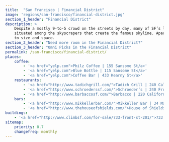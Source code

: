 ```yaml
---
title:  "San Francisco | Financial District"
image: 'regions/san-francisco/financial-district.jpg'
section_1_header: "Financial District"
description: >
    Despite a mostly 9-to-5 crowd on the streets by day, many of SF’s late-20th century/early 21st-century high rises are 
    situated among the skyscrapers that create the famous skyline. Apartments and condos are all over the map when it comes
    to size and space.
section_2_header: "Need more room in the Financial District?"
section_3_header: "Omni Picks in the Financial District"
permalink: /san-francisco/financial-district/
places:
    coffee:
        - '<a href="yelp.com">Philz Coffee | 155 Sansome St/a>'
        - '<a href="yelp.com">Blue Bottle | 115 Sansome St</a>'
        - '<a href="yelp.com">Coffee Bar | 433 Kearny St</a>'
    restaurants:
        - '<a href="http://www.tadichgrill.com/">Tadich Grill | 240 California St</a>'
        - '<a href="http://www.schroederssf.com/">Schroeder’s | 240 Front St</a>'
        - '<a href="http://www.barbaccosf.com/">Barbacco | 220 California St</a>'
    bars:
        - '<a href="http://www.mikkellerbar.com/">Mikkeller Bar | 34 Mason St</a>'
        - '<a href="http://www.thehouseofshields.com/">House of Shields | 39 New Montgomery St</a>'
buildings:
    - '<a href="http://www.climbsf.com/for-sale/733-front-st-201/">733 Front Street</a>.'
sitemap:
    priority: 0.7
    changefreq: monthly    
---
```


